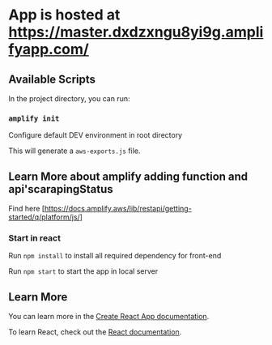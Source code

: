 # App is hosted at https://master.dxdzxngu8yi9g.amplifyapp.com/

## Available Scripts

In the project directory, you can run:

### `amplify init`

Configure default DEV environment in root directory

This will generate a `aws-exports.js` file.

## Learn More about amplify adding function and api'scarapingStatus

Find here [https://docs.amplify.aws/lib/restapi/getting-started/q/platform/js/]

### Start in react

Run `npm install` to install all required dependency for front-end

Run `npm start` to start the app in local server


## Learn More

You can learn more in the [Create React App documentation](https://facebook.github.io/create-react-app/docs/getting-started).

To learn React, check out the [React documentation](https://reactjs.org/).

